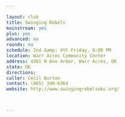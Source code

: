 ```yaml
---

layout: club
title: Swinging Rebels
mainstream: yes
plus: yes
advanced: no
rounds: no
schedule: 2nd &amp; 4th Friday, 8:00 PM
location: Warr Acres Community Center
address: 4301 N Ann Arbor, Warr Acres, OK
state: OK
directions: 
caller: Cecil Burton
contact: (405) 340-6364
website: http://www.swingingrebelsokc.org/



---
```


